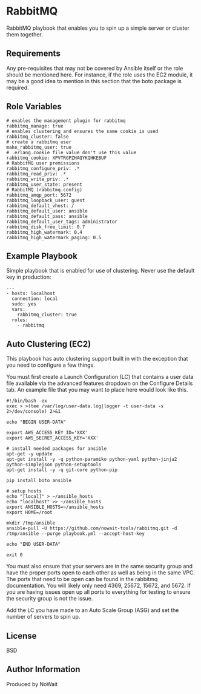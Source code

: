 RabbitMQ
=========

RabbitMQ playbook that enables you to spin up a simple server or cluster them together.

Requirements
------------

Any pre-requisites that may not be covered by Ansible itself or the role should be mentioned here. For instance, if the role uses the EC2 module, it may be a good idea to mention in this section that the boto package is required.

Role Variables
--------------

    # enables the management plugin for rabbitmq
    rabbitmq_manage: true
    # enables clustering and ensures the same cookie is used
    rabbitmq_cluster: false
    # create a rabbitmq user
    make_rabbitmq_user: true
    # .erlang.cookie file value don't use this value
    rabbitmq_cookie: XPVTRGPZHAQYKQHKEBUF
    # RabbitMQ user premissions
    rabbitmq_configure_priv: .*
    rabbitmq_read_priv: .*
    rabbitmq_write_priv: .*
    rabbitmq_user_state: present
    # RabbitMQ (rabbitmq.config)
    rabbitmq_amqp_port: 5672
    rabbitmq_loopback_user: guest
    rabbitmq_default_vhost: /
    rabbitmq_default_user: ansible
    rabbitmq_default_pass: ansible
    rabbitmq_default_user_tags: administrator
    rabbitmq_disk_free_limit: 0.7
    rabbitmq_high_watermark: 0.4
    rabbitmq_high_watermark_paging: 0.5

Example Playbook
----------------

Simple playbook that is enabled for use of clustering. Never use the default key in production:

    ---
    - hosts: localhost
      connection: local
      sudo: yes
      vars:
        rabbitmq_cluster: true
      roles:
        - rabbitmq

Auto Clustering (EC2)
---------------------

This playbook has auto clustering support built in with the exception that you need to configure a few things.

You must first create a Launch Configuration (LC) that contains a user data file available via the advanced features dropdown on the Configure Details tab. An example file that you may want to place here would look like this.

    #!/bin/bash -ex
    exec > >(tee /var/log/user-data.log|logger -t user-data -s 2>/dev/console) 2>&1

    echo "BEGIN USER-DATA"

    export AWS_ACCESS_KEY_ID='XXX'
    export AWS_SECRET_ACCESS_KEY='XXX'

    # install needed packages for ansible
    apt-get -y update
    apt-get install -y -q python-paramiko python-yaml python-jinja2 python-simplejson python-setuptools
    apt-get install -y -q git-core python-pip

    pip install boto ansible

    # setup hosts
    echo "[local]" > ~/ansible_hosts
    echo "localhost" >> ~/ansible_hosts
    export ANSIBLE_HOSTS=~/ansible_hosts
    export HOME=/root

    mkdir /tmp/ansible
    ansible-pull -U https://github.com/nowait-tools/rabbitmq.git -d /tmp/ansible --purge playbook.yml --accept-host-key

    echo "END USER-DATA"

    exit 0

You must also ensure that your servers are in the same security group and have the proper ports open to each other as well as being in the same VPC. The ports that need to be open can be found in the rabbitmq documentation. You will likely only need 4369, 25672, 15672, and 5672. If you are having issues open up all ports to everything for testing to ensure the security group is not the issue.

Add the LC you have made to an Auto Scale Group (ASG) and set the number of servers to spin up. 

License
-------

BSD

Author Information
------------------

Produced by NoWait

